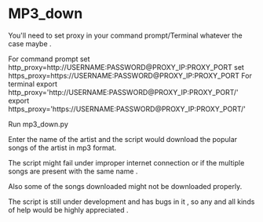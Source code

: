 # MP3_down
You'll need to set proxy in your command prompt/Terminal whatever the case maybe .

For command prompt
  set http_proxy=http://USERNAME:PASSWORD@PROXY_IP:PROXY_PORT
  set https_proxy=https://USERNAME:PASSWORD@PROXY_IP:PROXY_PORT
For terminal
  export http_proxy='http://USERNAME:PASSWORD@PROXY_IP:PROXY_PORT/'
  export https_proxy='https://USERNAME:PASSWORD@PROXY_IP:PROXY_PORT/'

Run mp3_down.py

Enter the name of the artist and the script would download the popular songs of the artist in mp3 format.

The script might fail under improper internet connection or if the multiple songs are present with the same name .

Also some of the songs downloaded might not be downloaded properly.

The script is still under development and has bugs in it , so any and all kinds of help would be highly appreciated .  
